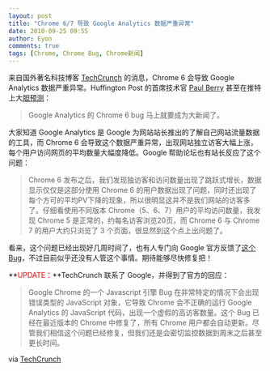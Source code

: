 ```yaml
---
layout: post
title: "Chrome 6/7 导致 Google Analytics 数据严重异常"
date: 2010-09-25 09:55
author: Eyon
comments: true
tags: [Chrome, Chrome Bug, Chrome新闻]
---
```

来自国外著名科技博客 [TechCrunch](http://techcrunch.com/2010/09/24/traffic-jam-google-chrome-6-apparently-screws-up-google-analytics/) 的消息，Chrome 6 会导致 Google Analytics 数据严重异常。Huffington Post 的首席技术官 [Paul Berry](http://twitter.com/#!/teamreboot) 甚至在推特上大[胆预测](http://twitter.com/#!/teamreboot/status/25440080048)：


>Google Analytics 的 Chrome 6 bug 马上就要成为大新闻了。


大家知道 Google Analytics 是 Google 为网站站长推出的了解自己网站流量数据的工具，而 Chrome 6 会导致这个数据严重异常，出现网站独立访客大幅上涨，每个用户访问网页的平均数量大幅度降低。Google 帮助论坛也有站长反应了这个问题：


>Chrome 6 发布之后，我们发现独访客和访问数量出现了跳跃式增长，数据显示仅仅是这部分使用 Chrome 6 的用户数据出现了问题，同时还出现了每个方可的平均PV下降的现象，所以很明显这并不是我们网站的访客多了。仔细看使用不同版本 Chrome（5、6、7）用户的平均访问数量，我发现 Chrome 5 是正常的，约每名访客浏览20页，而 Chrome 6 与 Chrome 7 的用户大约只浏览了 3 个页面，很显然到这个点上出问题了。


看来，这个问题已经出现好几周时间了，也有人专门向 Google 官方反馈了[这个 Bug](http://code.google.com/p/chromium/issues/detail?id=55372)，不过目前似乎还没有人管这个事情。期待能够尽快修复把！

**<span style="color: #ff0000;">UPDATE：</span>**TechCrunch 联系了 Google，并得到了官方的回应：



>Google Chrome 的一个 Javascript 引擎 Bug 在非常特定的情况下会出现错误类型的 JavaScript 对象，它导致 Chrome 会不正确的运行 Google Analytics 的 JavaScript 代码，出现一个虚假的高访客数量。这个 Bug 已经在最近版本的 Chrome 中修复了，所有 Chrome 用户都会自动更新。尽管我们相信这个问题已经修复，但我们还是会密切监控数据到周末之后甚至更长时间。



via [TechCrunch](http://techcrunch.com/2010/09/24/traffic-jam-google-chrome-6-apparently-screws-up-google-analytics/)
